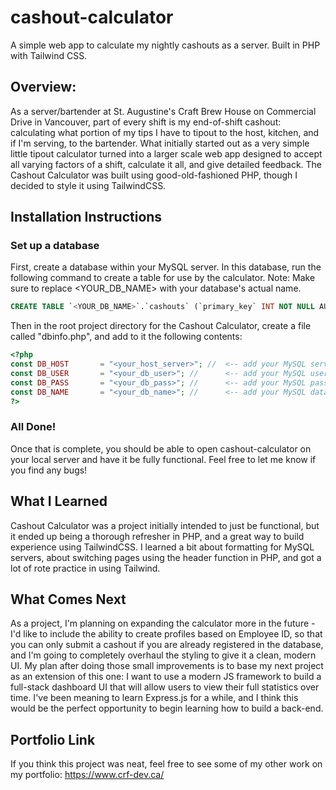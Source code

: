 # cashout-calculator
A simple web app to calculate my nightly cashouts as a server. Built in PHP with Tailwind CSS.

## Overview:
As a server/bartender at St. Augustine's Craft Brew House on Commercial Drive in Vancouver, part of every shift is my end-of-shift cashout: calculating what portion of my tips I have to tipout to the host, kitchen, and if I'm serving, to the bartender. What initially started out as a very simple little tipout calculator turned into a larger scale web app designed to accept all varying factors of a shift, calculate it all, and give detailed feedback.
The Cashout Calculator was built using good-old-fashioned PHP, though I decided to style it using TailwindCSS.

## Installation Instructions
### Set up a database
First, create a database within your MySQL server. In this database, run the following command to create a table for use by the calculator. Note: Make sure to replace <YOUR_DB_NAME> with your database's actual name.
```SQL
CREATE TABLE `<YOUR_DB_NAME>`.`cashouts` (`primary_key` INT NOT NULL AUTO_INCREMENT , `empid` INT NOT NULL , `date` DATE NOT NULL , `netSales` DECIMAL(7,2) NOT NULL , `foodSales` DECIMAL(7,2) NOT NULL , `tipout` DECIMAL(7,2) NOT NULL , `tipsPaid` DECIMAL(7,2) NOT NULL , `tipsActual` DECIMAL(7,2) NOT NULL , `tipPercent` DECIMAL(4,2) NOT NULL , `cashReported` DECIMAL(7,2) NOT NULL , `cashActual` DECIMAL(7,2) NOT NULL , `estRemit` DECIMAL(7,2) NOT NULL , `netTransfer` DECIMAL(7,2) NOT NULL , PRIMARY KEY (`primary_key`)) ENGINE = MyISAM; 
```

Then in the root project directory for the Cashout Calculator, create a file called "dbinfo.php", and add to it the following contents:
```php
<?php
const DB_HOST		= "<your_host_server>"; //	<-- add your MySQL server name here
const DB_USER		= "<your_db_user>";	//      <-- add your MySQL username here
const DB_PASS		= "<your_db_pass>";	//      <-- add your MySQL password here
const DB_NAME		= "<your_db_name>"; //      <-- add your MySQL database name here
?>
```

### All Done!
Once that is complete, you should be able to open cashout-calculator on your local server and have it be fully functional. Feel free to let me know if you find any bugs!

## What I Learned
Cashout Calculator was a project initially intended to just be functional, but it ended up being a thorough refresher in PHP, and a great way to build experience using TailwindCSS. I learned a bit about formatting for MySQL servers, about switching pages using the header function in PHP, and got a lot of rote practice in using Tailwind.

## What Comes Next
As a project, I'm planning on expanding the calculator more in the future - I'd like to include the ability to create profiles based on Employee ID, so that you can only submit a cashout if you are already registered in the database, and I'm going to completely overhaul the styling to give it a clean, modern UI.
My plan after doing those small improvements is to base my next project as an extension of this one: I want to use a modern JS framework to build a full-stack dashboard UI that will allow users to view their full statistics over time. I've been meaning to learn Express.js for a while, and I think this would be the perfect opportunity to begin learning how to build a back-end.

## Portfolio Link
If you think this project was neat, feel free to see some of my other work on my portfolio:
https://www.crf-dev.ca/
